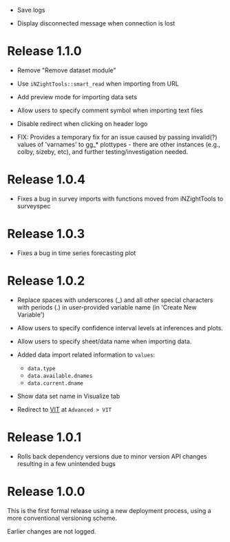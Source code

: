 - Save logs

- Display disconnected message when connection is lost 

# Release 1.1.0

- Remove "Remove dataset module"

- Use `iNZightTools::smart_read` when importing from URL

- Add preview mode for importing data sets

- Allow users to specify comment symbol when importing text files

- Disable redirect when clicking on header logo

- FIX: Provides a temporary fix for an issue caused by passing invalid(?) values of 'varnames' to gg_* plottypes - there are other instances (e.g., colby, sizeby, etc), and further testing/investigation needed.

# Release 1.0.4

- Fixes a bug in survey imports with functions moved from iNZightTools to surveyspec

# Release 1.0.3

- Fixes a bug in time series forecasting plot

# Release 1.0.2

- Replace spaces with underscores (\_) and all other special characters with periods (.) in user-provided variable name (in 'Create New Variable')

- Allow users to specify confidence interval levels at inferences and plots.

- Allow users to specify sheet/data name when importing data.

- Added data import related information to `values`:

  - `data.type`
  - `data.available.dnames`
  - `data.current.dname`

- Show data set name in Visualize tab

- Redirect to [VIT](https://vit.inzight.nz/) at `Advanced > VIT`

# Release 1.0.1

- Rolls back dependency versions due to minor version API changes resulting in a few unintended bugs

# Release 1.0.0

This is the first formal release using a new deployment process, using a more conventional versioning scheme.

Earlier changes are not logged.
